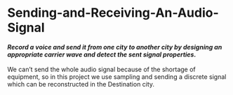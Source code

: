 # Sending-and-Receiving-An-Audio-Signal
***Record a voice and send it from one city to another city by designing an appropriate carrier wave and detect the sent signal properties.***<br/>
<br/>
We can’t send the whole audio signal because of the shortage of    
equipment, so in this project we use sampling and sending a discrete signal     
which can be reconstructed in the Destination city.  
